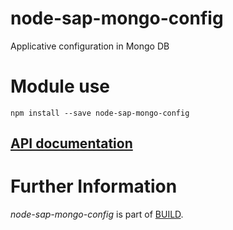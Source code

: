 node-sap-mongo-config
=====================

Applicative configuration in Mongo DB

# Module use

```
npm install --save node-sap-mongo-config
```

## [API documentation](./API.md)

Further Information
======================

*node-sap-mongo-config* is part of [BUILD](https://github.com/SAP/BUILD).

